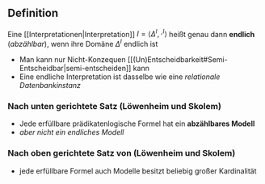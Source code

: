 ## Definition 
Eine [[Interpretationen|Interpretation]] $I = \langle \Delta^{I}, \cdot^{I} \rangle$ heißt genau dann **endlich** (*abzählbar*), wenn ihre Domäne $\Delta^{I}$ endlich ist 
- Man kann nur Nicht-Konzequen [[(Un)Entscheidbarkeit#Semi-Entscheidbar|semi-entscheiden]] kann 
- Eine endliche Interpretation ist dasselbe wie eine *relationale Datenbankinstanz*

### Nach unten gerichtete Satz (Löwenheim und Skolem)
- Jede erfüllbare prädikatenlogische Formel hat ein **abzählbares Modell**
- *aber nicht ein endliches Modell*

### Nach oben gerichtete Satz von (Löwenheim und Skolem)
 -  jede erfüllbare Formel auch Modelle besitzt beliebig großer Kardinalität 

